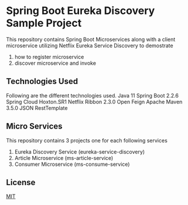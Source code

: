 
# Spring Boot Eureka Discovery Sample Project
This repository contains Spring Boot Microservices along with a client microservice utilizing Netflix Eureka Service Discovery to demostrate 
1) how to register microservice
2) discover microservice and invoke

## Technologies Used
Following are the different technologies used.
Java 11
Spring Boot 2.2.6
Spring Cloud Hoxton.SR1
Netflix Ribbon 2.3.0
Open Feign
Apache Maven 3.5.0
JSON
RestTemplate

## Micro Services
This repository contains 3 projects one for each following services 
1) Eureka Discovery Service (eureka-service-discovery)
2) Article Microservice (ms-article-service)
3) Consumer Microservice (ms-consume-service)

## License
[MIT](LICENSE)
